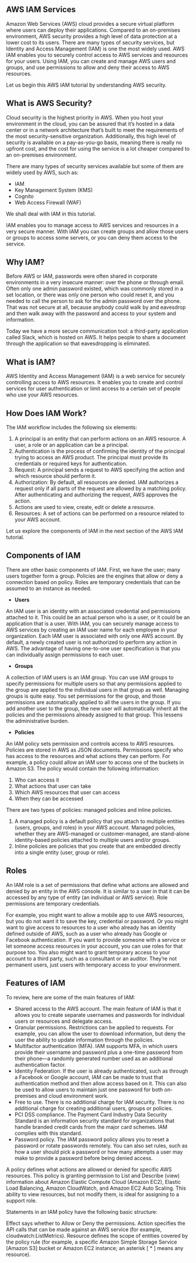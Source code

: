 ## AWS IAM Services
Amazon Web Services (AWS) cloud provides a secure virtual platform where users can deploy their applications. Compared to an on-premises environment, AWS security provides a high level of data protection at a lower cost to its users. There are many types of security services, but Identity and Access Management (IAM) is one the most widely used. AWS IAM enables you to securely control access to AWS services and resources for your users. Using IAM, you can create and manage AWS users and groups, and use permissions to allow and deny their access to AWS resources.

Let us begin this AWS IAM tutorial by understanding AWS security.

## What is AWS Security?

Cloud security is the highest priority in AWS. When you host your environment in the cloud, you can be assured that it’s hosted in a data center or in a network architecture that’s built to meet the requirements of the most security-sensitive organization. Additionally, this high level of security is available on a pay-as-you-go basis, meaning there is really no upfront cost, and the cost for using the service is a lot cheaper compared to an on-premises environment.

There are many types of security services available but some of them are widely used by AWS, such as:
* IAM
* Key Management System (KMS)
* Cognito
* Web Access Firewall (WAF)

We shall deal with IAM in this tutorial.

IAM enables you to manage access to AWS services and resources in a very secure manner. With IAM you can create groups and allow those users or groups to access some servers, or you can deny them access to the service.

## Why IAM?

Before AWS or IAM, passwords were often shared in corporate environments in a very insecure manner: over the phone or through email. Often only one admin password existed, which was commonly stored in a set location, or there was only one person who could reset it, and you needed to call the person to ask for the admin password over the phone. That was not secure at all, because anybody could walk by and eavesdrop and then walk away with the password and access to your system and information.

Today we have a more secure communication tool: a third-party application called Slack, which is hosted on AWS. It helps people to share a document through the application so that eavesdropping is eliminated.

## What is IAM?

AWS Identity and Access Management (IAM) is a web service for securely controlling access to AWS resources. It enables you to create and control services for user authentication or limit access to a certain set of people who use your AWS resources.

## How Does IAM Work?

The IAM workflow includes the following six elements:

1. A principal is an entity that can perform actions on an AWS resource. A user, a role or an application can be a principal.
2. Authentication is the process of confirming the identity of the principal trying to access an AWS product. The principal must provide its credentials or required keys for authentication.
3. Request: A principal sends a request to AWS specifying the action and which resource should perform it.
4. Authorization: By default, all resources are denied. IAM authorizes a request only if all parts of the request are allowed by a matching policy. After authenticating and authorizing the request, AWS approves the action.
5. Actions are used to view, create, edit or delete a resource.
6. Resources: A set of actions can be performed on a resource related to your AWS account.

Let us explore the components of IAM in the next section of the AWS IAM tutorial.

## Components of IAM

There are other basic components of IAM. First, we have the user; many users together form a group. Policies are the engines that allow or deny a connection based on policy. Roles are temporary credentials that can be assumed to an instance as needed.

* **Users**

An IAM user is an identity with an associated credential and permissions attached to it. This could be an actual person who is a user, or it could be an application that is a user. With IAM, you can securely manage access to AWS services by creating an IAM user name for each employee in your organization. Each IAM user is associated with only one AWS account. By default, a newly created user is not authorized to perform any action in AWS. The advantage of having one-to-one user specification is that you can individually assign permissions to each user.

* **Groups**

A collection of IAM users is an IAM group. You can use IAM groups to specify permissions for multiple users so that any permissions applied to the group are applied to the individual users in that group as well. Managing groups is quite easy. You set permissions for the group, and those permissions are automatically applied to all the users in the group. If you add another user to the group, the new user will automatically inherit all the policies and the permissions already assigned to that group. This lessens the administrative burden.

* **Policies**

An IAM policy sets permission and controls access to AWS resources. Policies are stored in AWS as JSON documents. Permissions specify who has access to the resources and what actions they can perform. For example, a policy could allow an IAM user to access one of the buckets in Amazon S3. The policy would contain the following information:
1. Who can access it
2. What actions that user can take
3. Which AWS resources that user can access
4. When they can be accessed

There are two types of policies: managed policies and inline policies.

1. A managed policy is a default policy that you attach to multiple entities (users, groups, and roles) in your AWS account. Managed policies, whether they are AWS-managed or customer-managed, are stand-alone identity-based policies attached to multiple users and/or groups.
2. Inline policies are policies that you create that are embedded directly into a single entity (user, group or role).

## Roles

An IAM role is a set of permissions that define what actions are allowed and denied by an entity in the AWS console. It is similar to a user in that it can be accessed by any type of entity (an individual or AWS service). Role permissions are temporary credentials.

For example, you might want to allow a mobile app to use AWS resources, but you do not want it to save the key, credential or password. Or you might want to give access to resources to a user who already has an identity defined outside of AWS, such as a user who already has Google or Facebook authentication. If you want to provide someone with a service or let someone access resources in your account, you can use roles for that purpose too. You also might want to grant temporary access to your account to a third party, such as a consultant or an auditor. They’re not permanent users, just users with temporary access to your environment.

## Features of IAM

To review, here are some of the main features of IAM:

* Shared access to the AWS account. The main feature of IAM is that it allows you to create separate usernames and passwords for individual users or resources and delegate access.
* Granular permissions. Restrictions can be applied to requests. For example, you can allow the user to download information, but deny the user the ability to update information through the policies.
* Multifactor authentication (MFA). IAM supports MFA, in which users provide their username and password plus a one-time password from their phone—a randomly generated number used as an additional authentication factor.
* Identity Federation. If the user is already authenticated, such as through a Facebook or Google account, IAM can be made to trust that authentication method and then allow access based on it. This can also be used to allow users to maintain just one password for both on-premises and cloud environment work.
* Free to use. There is no additional charge for IAM security. There is no additional charge for creating additional users, groups or policies.
* PCI DSS compliance. The Payment Card Industry Data Security Standard is an information security standard for organizations that handle branded credit cards from the major card schemes. IAM complies with this standard.
* Password policy. The IAM password policy allows you to reset a password or rotate passwords remotely. You can also set rules, such as how a user should pick a password or how many attempts a user may make to provide a password before being denied access.


A policy defines what actions are allowed or denied for specific AWS resources. This policy is granting permission to List and Describe (view) information about Amazon Elastic Compute Cloud (Amazon EC2), Elastic Load Balancing, Amazon CloudWatch, and Amazon EC2 Auto Scaling. This ability to view resources, but not modify them, is ideal for assigning to a support role.

Statements in an IAM policy have the following basic structure:

Effect says whether to Allow or Deny the permissions.
Action specifies the API calls that can be made against an AWS service (for example, cloudwatch:ListMetrics).
Resource defines the scope of entities covered by the policy rule (for example, a specific Amazon Simple Storage Service [Amazon S3] bucket or Amazon EC2 instance; an asterisk [ * ] means any resource).